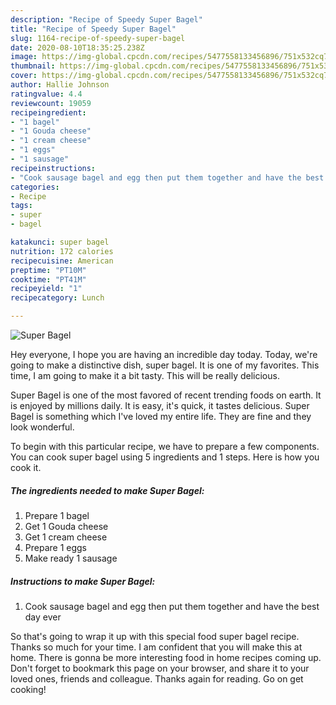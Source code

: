 ```yaml
---
description: "Recipe of Speedy Super Bagel"
title: "Recipe of Speedy Super Bagel"
slug: 1164-recipe-of-speedy-super-bagel
date: 2020-08-10T18:35:25.238Z
image: https://img-global.cpcdn.com/recipes/5477558133456896/751x532cq70/super-bagel-recipe-main-photo.jpg
thumbnail: https://img-global.cpcdn.com/recipes/5477558133456896/751x532cq70/super-bagel-recipe-main-photo.jpg
cover: https://img-global.cpcdn.com/recipes/5477558133456896/751x532cq70/super-bagel-recipe-main-photo.jpg
author: Hallie Johnson
ratingvalue: 4.4
reviewcount: 19059
recipeingredient:
- "1 bagel"
- "1 Gouda cheese"
- "1 cream cheese"
- "1 eggs"
- "1 sausage"
recipeinstructions:
- "Cook sausage bagel and egg then put them together and have the best day ever"
categories:
- Recipe
tags:
- super
- bagel

katakunci: super bagel 
nutrition: 172 calories
recipecuisine: American
preptime: "PT10M"
cooktime: "PT41M"
recipeyield: "1"
recipecategory: Lunch

---
```



![Super Bagel](https://img-global.cpcdn.com/recipes/5477558133456896/751x532cq70/super-bagel-recipe-main-photo.jpg)

Hey everyone, I hope you are having an incredible day today. Today, we're going to make a distinctive dish, super bagel. It is one of my favorites. This time, I am going to make it a bit tasty. This will be really delicious.

Super Bagel is one of the most favored of recent trending foods on earth. It is enjoyed by millions daily. It is easy, it's quick, it tastes delicious. Super Bagel is something which I've loved my entire life. They are fine and they look wonderful.




To begin with this particular recipe, we have to prepare a few components. You can cook super bagel using 5 ingredients and 1 steps. Here is how you cook it.

<!--inarticleads1-->

##### The ingredients needed to make Super Bagel:

1. Prepare 1 bagel
1. Get 1 Gouda cheese
1. Get 1 cream cheese
1. Prepare 1 eggs
1. Make ready 1 sausage




<!--inarticleads2-->

##### Instructions to make Super Bagel:

1. Cook sausage bagel and egg then put them together and have the best day ever




So that's going to wrap it up with this special food super bagel recipe. Thanks so much for your time. I am confident that you will make this at home. There is gonna be more interesting food in home recipes coming up. Don't forget to bookmark this page on your browser, and share it to your loved ones, friends and colleague. Thanks again for reading. Go on get cooking!

